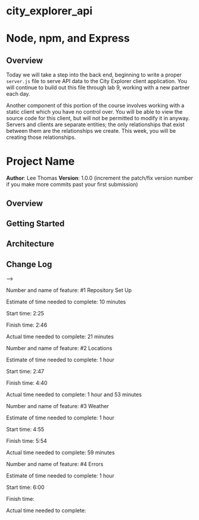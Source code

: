 # city_explorer_api

# Node, npm, and Express

## Overview

Today we will take a step into the back end, beginning to write a proper `server.js` file to serve API data to the City Explorer client application. You will continue to build out this file through lab 9, working with a new partner each day.

Another component of this portion of the course involves working with a static client which you have no control over. You will be able to view the source code for this client, but will not be permitted to modify it in anyway. Servers and clients are separate entities; the only relationships that exist between them are the relationships we create. This week, you will be creating those relationships.

# Project Name

**Author**: Lee Thomas
**Version**: 1.0.0 (increment the patch/fix version number if you make more commits past your first submission)

## Overview
<!-- Provide a high level overview of what this application is and why you are building it, beyond the fact that it's an assignment for this class. (i.e. What's your problem domain?) -->

## Getting Started
<!-- What are the steps that a user must take in order to build this app on their own machine and get it running? -->

## Architecture
<!-- Provide a detailed description of the application design. What technologies (languages, libraries, etc) you're using, and any other relevant design information. -->

## Change Log
<!-- Use this area to document the iterative changes made to your application as each feature is successfully implemented. Use time stamps. Here's an examples:

01-01-2001 4:59pm - Application now has a fully-functional express server, with a GET route for the location resource.

## Credits and Collaborations
<!-- Give credit (and a link) to other people or resources that helped you build this application. -->
-->

Number and name of feature: #1 Repository Set Up

Estimate of time needed to complete: 10 minutes

Start time: 2:25

Finish time: 2:46

Actual time needed to complete: 21 minutes

Number and name of feature: #2 Locations

Estimate of time needed to complete: 1 hour

Start time: 2:47

Finish time: 4:40

Actual time needed to complete: 1 hour and 53 minutes

Number and name of feature: #3 Weather

Estimate of time needed to complete: 1 hour

Start time: 4:55

Finish time: 5:54

Actual time needed to complete: 59 minutes

Number and name of feature: #4 Errors

Estimate of time needed to complete: 1 hour

Start time: 6:00

Finish time: 

Actual time needed to complete: 